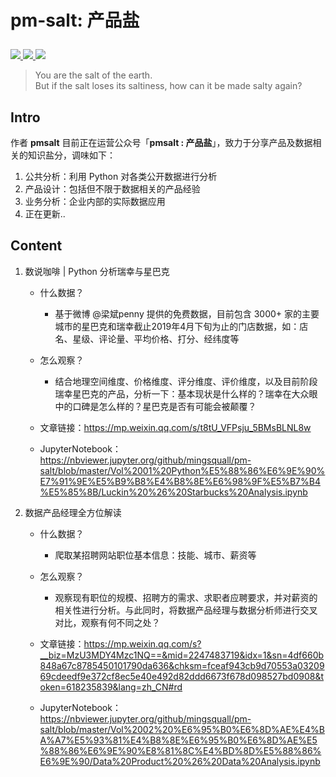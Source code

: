 # <p align="left">pm-salt: 产品盐</p>

<p align="left">
    <a href="https://github.com/python/cpython">
        <img src="https://img.shields.io/badge/Python-3.5-blue.svg">
        </a>
    <a href="">
        <img src="https://img.shields.io/badge/公众号-pmsalt-blue.svg">
        </a> 
    <a href="">
        <img src="https://img.shields.io/badge/介绍-使用 Python 观察产品及数据的 PM-blue.svg">
        </a>
</p>



> You are the salt of the earth.  
But if the salt loses its saltiness, how can it be made salty again? 



## Intro


作者 **pmsalt** 目前正在运营公众号「**pmsalt : 产品盐**」，致力于分享产品及数据相关的知识盐分，调味如下：

1. 公共分析：利用 Python 对各类公开数据进行分析
2. 产品设计：包括但不限于数据相关的产品经验
3. 业务分析：企业内部的实际数据应用
4. 正在更新..


## Content

1. 数说咖啡 | Python 分析瑞幸与星巴克

    - 什么数据？
        - 基于微博 @梁斌penny 提供的免费数据，目前包含 3000+ 家的主要城市的星巴克和瑞幸截止2019年4月下旬为止的门店数据，如：店名、星级、评论量、平均价格、打分、经纬度等
        
    - 怎么观察？
        - 结合地理空间维度、价格维度、评分维度、评价维度，以及目前阶段瑞幸星巴克的产品，分析一下：基本现状是什么样的？瑞幸在大众眼中的口碑是怎么样的？星巴克是否有可能会被颠覆？

    - 文章链接：https://mp.weixin.qq.com/s/t8tU_VFPsju_5BMsBLNL8w

    - JupyterNotebook：https://nbviewer.jupyter.org/github/mingsquall/pm-salt/blob/master/Vol%2001%20Python%E5%88%86%E6%9E%90%E7%91%9E%E5%B9%B8%E4%B8%8E%E6%98%9F%E5%B7%B4%E5%85%8B/Luckin%20%26%20Starbucks%20Analysis.ipynb

2. 数据产品经理全方位解读

    - 什么数据？
        - 爬取某招聘网站职位基本信息：技能、城市、薪资等
        
    - 怎么观察？
        - 观察现有职位的规模、招聘方的需求、求职者应聘要求，并对薪资的相关性进行分析。与此同时，将数据产品经理与数据分析师进行交叉对比，观察有何不同之处？

    - 文章链接：https://mp.weixin.qq.com/s?__biz=MzU3MDY4Mzc1NQ==&mid=2247483719&idx=1&sn=4df660b848a67c8785450101790da636&chksm=fceaf943cb9d70553a0320969cdeedf9e372cf8ec5e40e492d82ddd6673f678d098527bd0908&token=618235839&lang=zh_CN#rd

    - JupyterNotebook：https://nbviewer.jupyter.org/github/mingsquall/pm-salt/blob/master/Vol%2002%20%E6%95%B0%E6%8D%AE%E4%BA%A7%E5%93%81%E4%B8%8E%E6%95%B0%E6%8D%AE%E5%88%86%E6%9E%90%E8%81%8C%E4%BD%8D%E5%88%86%E6%9E%90/Data%20Product%20%26%20Data%20Analysis.ipynb


